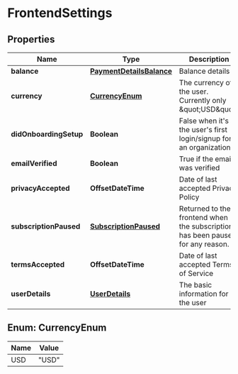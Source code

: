

# FrontendSettings


## Properties

| Name | Type | Description | Notes |
|------------ | ------------- | ------------- | -------------|
|**balance** | [**PaymentDetailsBalance**](PaymentDetailsBalance.md) | Balance details |  |
|**currency** | [**CurrencyEnum**](#CurrencyEnum) | The currency of the user. Currently only \&quot;USD\&quot;. |  |
|**didOnboardingSetup** | **Boolean** | False when it&#39;s the user&#39;s first login/signup for an organization |  |
|**emailVerified** | **Boolean** | True if the email was verified |  |
|**privacyAccepted** | **OffsetDateTime** | Date of last accepted Privacy Policy |  [optional] |
|**subscriptionPaused** | [**SubscriptionPaused**](SubscriptionPaused.md) | Returned to the frontend when the subscription has been paused for any reason. |  [optional] |
|**termsAccepted** | **OffsetDateTime** | Date of last accepted Terms of Service |  [optional] |
|**userDetails** | [**UserDetails**](UserDetails.md) | The basic information for the user |  |



## Enum: CurrencyEnum

| Name | Value |
|---- | -----|
| USD | &quot;USD&quot; |



